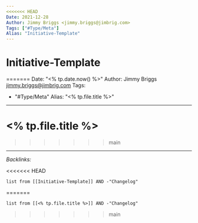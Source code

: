 ```yaml
---
<<<<<<< HEAD
Date: 2021-12-28
Author: Jimmy Briggs <jimmy.briggs@jimbrig.com>
Tags: ["#Type/Meta"]
Alias: "Initiative-Template"
---
```


# Initiative-Template
=======
Date: "<% tp.date.now() %>"
Author: Jimmy Briggs <jimmy.briggs@jimbrig.com>
Tags:
  - "#Type/Meta"
Alias: "<% tp.file.title %>"
---

# \<% tp.file.title %>
>>>>>>> main

---

*Backlinks:*

<<<<<<< HEAD
```dataview
list from [[Initiative-Template]] AND -"Changelog"
```
=======
````dataview
list from [[<% tp.file.title %>]] AND -"Changelog"
````
>>>>>>> main
